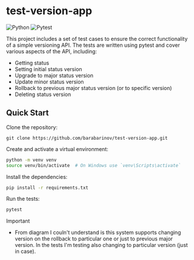 # test-version-app

![Python](https://img.shields.io/badge/python-3670A0?style=for-the-badge&logo=python&logoColor=ffdd54)
![Pytest](https://img.shields.io/badge/pytest-003E51?style=for-the-badge&logo=pytest&logoColor=white)

This project includes a set of test cases to ensure the correct functionality of a simple versioning API. The tests are written using pytest and cover various aspects of the API, including:

- Getting status
- Setting initial status version
- Upgrade to major status version
- Update minor status version
- Rollback to previous major status version (or to specific version)
- Deleting status version

## Quick Start
Clone the repository:
```bash:
git clone https://github.com/barabarinov/test-version-app.git
```

Create and activate a virtual environment:
```bash
python -m venv venv
source venv/bin/activate  # On Windows use `venv\Scripts\activate`
```

Install the dependencies:
```bash
pip install -r requirements.txt
```

Run the tests:
```bash
pytest
```

> [!IMPORTANT]
> - From diagram I couln't understand is this system supports changing version on the rollback to particular one or just to previous major version. In the tests I'm testing also changing to particular version (just in case).
> 
